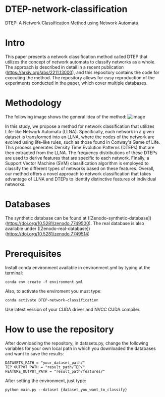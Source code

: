 # DTEP-network-classification

DTEP: A Network Classification Method using Network Automata

# Intro
This paper presents a network classification method called DTEP that utilizes the concept of 
network automata to classify networks as a whole. The approach is described in detail in a recent 
publication (https://arxiv.org/abs/2211.13000), and this repository contains the code for executing 
the method. The repository allows for easy reproduction of the experiments conducted in the paper, 
which cover multiple databases.

# Methodology
The following image shows the general idea of the method:
![image](https://user-images.githubusercontent.com/36050575/226147932-6a2a7ec5-7324-47ea-bf15-a0e3f72f7b84.png)

In this study, we propose a method for network classification that utilizes Life-like Network Automata (LLNA). 
Specifically, each network in a given dataset is transformed into an LLNA, where the nodes of the network are 
evolved using life-like rules, such as those found in Conway's Game of Life. This process generates Density 
Time Evolution Patterns (DTEPs) that are then extracted from the LLNA. The frequency distributions of these 
DTEPs are used to derive features that are specific to each network. Finally, a Support Vector Machine (SVM) 
classification algorithm is employed to classify the different types of networks based on these features. Overall, 
our method offers a novel approach to network classification that takes advantage of LLNA and DTEPs to identify 
distinctive features of individual networks.

# Databases
The synthetic database can be found at ([Zenodo-synthetic-database])(https://doi.org/10.5281/zenodo.7749500).
The real database is also available under ([Zenodo-real-database])(https://doi.org/10.5281/zenodo.7749514)

# Prerequisites
Install conda environment available in environment.yml by typing at the terminal:
```
conda env create -f environment.yml
```
Also, to activate the enviroment you must type:
```
conda activate DTEP-network-classification
```


Use latest version of your CUDA driver and NVCC CUDA compiler.

# How to use the repository
After downloading the repository, in datasets.py, change the following variables for your own local path in which you downloaded the databases and want to save the results:
```
DATASETS_PATH = "your_dataset_path/"
TEP_OUTPUT_PATH = "result_path/TEP/"
FEATURE_OUTPUT_PATH = "result_path/features/"
```

After setting the environment, just type:

```
python main.py --dataset {dataset_you_want_to_classify}
```

